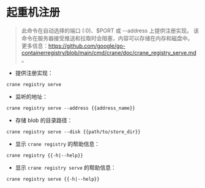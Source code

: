# 起重机注册

> 此命令在自动选择的端口 (:0)、$PORT 或 --address 上提供注册实现。
> 该命令在服务器接受推送和拉取时会阻塞，内容可以存储在内存和磁盘中。
> 更多信息：<https://github.com/google/go-containerregistry/blob/main/cmd/crane/doc/crane_registry_serve.md>。

- 提供注册实现：

`crane registry serve`

- 监听的地址：

`crane registry serve --address {{address_name}}`

- 存储 blob 的目录路径：

`crane registry serve --disk {{path/to/store_dir}}`

- 显示 `crane registry` 的帮助信息：

`crane registry {{-h|--help}}`

- 显示 `crane registry serve` 的帮助信息：

`crane registry serve {{-h|--help}}`